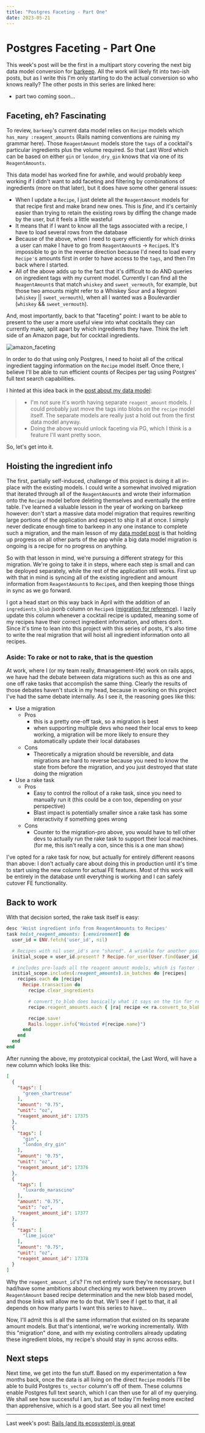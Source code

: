 ```yaml
---
title: "Postgres Faceting - Part One"
date: 2023-05-21
---
```


# Postgres Faceting - Part One

This week's post will be the first in a multipart story covering the next big data model conversion for [barkeep](https://barkeep.website). All the work will likely fit into two-ish posts, but as I write this I'm only starting to do the actual conversion so who knows really? The other posts in this series are linked here:

- part two coming soon...

## Faceting, eh? Fascinating

To review, `barkeep`'s current data model relies on `Recipe` models which `has_many :reagent_amounts` (Rails naming conventions are ruining my grammar here). Those `ReagentAmount` models store the `tags` of a cocktail's particular ingredients plus the volume required. So that Last Word which can be based on either `gin` or `london_dry_gin` knows that via one of its `ReagentAmounts`.

This data model has worked fine for awhile, and would probably keep working if I didn't want to add faceting and filtering by combinations of ingredients (more on that later), but it does have some other general issues:

- When I update a `Recipe`, I just delete all the `ReagentAmount` models for that recipe first and make brand new ones. This is _fine_, and it's certainly easier than trying to retain the existing rows by diffing the change made by the user, but it feels a little wasteful
- It means that if I want to know all the tags associated with a recipe, I have to load several rows from the database
- Because of the above, when I need to query efficiently for which drinks a user can make I have to go from `ReagentAmount`s -> `Recipe`s. It's impossible to go in the reverse direction because I'd need to load every `Recipe'`s amounts first in order to have access to the `tags`, and then I'm back where I started.
- All of the above adds up to the fact that it's difficult to do AND queries on ingredient tags with my current model. Currently I can find all the `ReagentAmount`s that match `whiskey` and `sweet_vermouth`, for example, but those two amounts might refer to a Whiskey Sour and a Negroni (`whiskey` || `sweet_vermouth`), when all I wanted was a Boulevardier (`whiskey` && `sweet_vermouth`). 

And, most importantly, back to that "faceting" point: I want to be able to present to the user a more useful view into what cocktails they can currently make, split apart by which ingredients they have. Think the left side of an Amazon page, but for cocktail ingredients.

![amazon_faceting](/blog/docs/assets/2023-05-21/amazon_faceting.png)

In order to do that using only Postgres, I need to hoist all of the critical ingredient tagging information on the `Recipe` model itself. Once there, I believe I'll be able to run efficient counts of Recipes per tag using Postgres' full text search capabilities.

I hinted at this idea back in the [post about my data model](https://edbrown23.github.io/blog/2023/02/26/data-model-importance):

> - I'm not sure it's worth having separate `reagent_amount` models. I could probably just move the tags into blobs on the `recipe` model itself. The separate models are really just a hold out from the first data model anyway.
> - Doing the above would unlock faceting via PG, which I think is a feature I'll want pretty soon.

So, let's get into it.

## Hoisting the ingredient info

The first, partially self-induced, challenge of this project is doing it all in-place with the existing models. I could write a somewhat involved migration that iterated through all of the `ReagentAmount`s and wrote their information onto the `Recipe` model before deleting themselves and eventually the entire table. I've learned a valuable lesson in the year of working on barkeep however: don't start a massive data model migration that requires rewriting large portions of the application and expect to ship it all at once. I simply never dedicate enough time to barkeep in any one instance to complete such a migration, and the main lesson of my [data model post](https://edbrown23.github.io/blog/2023/02/26/data-model-importance) is that holding up progress on all other parts of the app while a big data model migration is ongoing is a recipe for no progress on anything.

So with that lesson in mind, we're pursuing a different strategy for this migration. We're going to take it in steps, where each step is small and can be deployed separately, while the rest of the application still works. First up with that in mind is syncing all of the existing ingredient and amount information from `ReagentAmount`s to `Recipe`s, and then keeping those things in sync as we go forward.

I got a head start on this way back in April with the addition of an `ingredients_blob` jsonb column on `Recipe`s ([migration for reference](https://github.com/edbrown23/barkeep/blob/master/db/migrate/20230328022702_add_ingredients_blob_to_recipes.rb)). I lazily update this column whenever a cocktail recipe is updated, meaning some of my recipes have their correct ingredient information, and others don't. Since it's time to lean into this project with this series of posts, it's also time to write the real migration that will hoist all ingredient information onto all recipes.

### Aside: To rake or not to rake, that is the question

At work, where I (or my team really, #management-life) work on rails apps, we have had the debate between data migrations such as this as one and one off rake tasks that accomplish the same thing. Clearly the results of those debates haven't stuck in my head, because in working on this project I've had the same debate internally. As I see it, the reasoning goes like this:

- Use a migration
	- Pros
		- this is a pretty one-off task, so a migration is best
		- when supporting multiple devs who need their local envs to keep working, a migration will be more likely to ensure they automatically update their local databases
	- Cons
		- Theoretically a migration should be reversible, and data migrations are hard to reverse because you need to know the state from before the migration, and you just destroyed that state doing the migration
- Use a rake task
	- Pros
		- Easy to control the rollout of a rake task, since you need to manually run it (this could be a con too, depending on your perspective)
		- Blast impact is potentially smaller since a rake task has some interactivity if something goes wrong
	- Cons
		- Counter to the migration-pro above, you would have to tell other devs to actually run the rake task to support their local machines. (for me, this isn't really a con, since this is a one man show)

I've opted for a rake task for now, but actually for entirely different reasons than above: I don't actually care about doing this in production until it's time to start using the new column for actual FE features. Most of this work will be entirely in the database until everything is working and I can safely cutover FE functionality.

## Back to work

With that decision sorted, the rake task itself is easy:

```ruby
desc 'Hoist ingredient info from ReagentAmounts to Recipes'
task hoist_reagent_amounts: [:environment] do
  user_id = ENV.fetch('user_id', nil)

  # Recipes with nil user_id's are "shared". A wrinkle for another post
  initial_scope = user_id.present? ? Recipe.for_user(User.find(user_id)) : Recipe.for_user(nil)

  # includes pre-loads all the reagent amount models, which is faster for rails
  initial_scope.includes(:reagent_amounts).in_batches do |recipes|
    recipes.each do |recipe|
      Recipe.transaction do
        recipe.clear_ingredients

		# convert_to_blob does basically what it says on the tin for reagent amounts
        recipe.reagent_amounts.each { |ra| recipe << ra.convert_to_blob }

        recipe.save!
        Rails.logger.info("Hoisted #{recipe.name}")
      end
    end
  end
end
```

After running the above, my prototypical cocktail, the Last Word, will have a new column which looks like this:

```json
[
  {
    "tags": [
      "green_chartreuse"
    ],
    "amount": "0.75",
    "unit": "oz",
    "reagent_amount_id": 17375
  },
  {
    "tags": [
      "gin",
      "london_dry_gin"
    ],
    "amount": "0.75",
    "unit": "oz",
    "reagent_amount_id": 17376
  },
  {
    "tags": [
      "luxardo_marascino"
    ],
    "amount": "0.75",
    "unit": "oz",
    "reagent_amount_id": 17377
  },
  {
    "tags": [
      "lime_juice"
    ],
    "amount": "0.75",
    "unit": "oz",
    "reagent_amount_id": 17378
  }
]
```

Why the `reagent_amount_id`'s? I'm not entirely sure they're necessary, but I had/have some ambitions about checking my work between my proven `ReagentAmount` based recipe determination and the new blob based model, and those links will allow me to do that. We'll see if I get to that, it all depends on how many parts I want this series to have...

Now, I'll admit this is all the same information that existed on its separate amount models. But that's intentional, we're working incrementally. With this "migration" done, and with my existing controllers already updating these ingredient blobs, my recipe's should stay in sync across edits.

## Next steps

Next time, we get into the fun stuff. Based on my experimentation a few months back, once the data is all living on the direct `Recipe` models I'll be able to build Postgres `ts_vector` column's off of them. These columns enable Postgres full text search, which I can then use for all of my querying. We shall see how successful I am, but as of today I'm feeling more excited than apprehensive, which is a good start. See you all next time!<hr>

Last week's post: [Rails (and its ecosystem) is great](https://edbrown23.github.io/blog/2023/05/07/rails-ecosystem-is-great)

